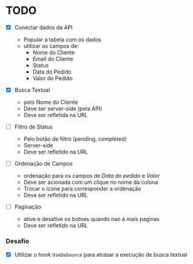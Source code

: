 # TODO
- [X] Conectar dados da API
  - Popular a tabela com os dados
  - utilizar os campos de:
    - Nome do Cliente
    - Email do Cliente
    - Status
    - Data do Pedido
    - Valor do Pedido

- [X] Busca Textual
  - pelo Nome do Cliente 
  - Deve ser server-side (pela API)
  - Deve ser refletida na URL

- [ ] Filtro de Status
  - Pelo botão de filtro (pending, completed)
  - Server-side
  - Deve ser refletido na URL

- [ ] Ordenação de Campos
  - ordenação para os campos de *Data do pedido* e *Valor*
  - Deve ser acionada com um clique no nome da coluna
  - Trocar o ícone para corresponder a ordenação
  - Deve ser refletido na URL

- [ ] Paginação
  - ative e desative os botoes quando nao á mais paginas
  - Deve ser refletido na URL

### Desafio
- [X] Utilizar o hook `UseDebounce` para atrasar a execução de busca textual
